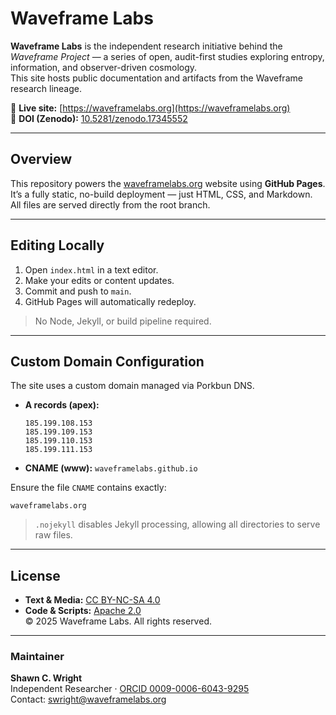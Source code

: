# Waveframe Labs

**Waveframe Labs** is the independent research initiative behind the *Waveframe Project* — a series of open, audit-first studies exploring entropy, information, and observer-driven cosmology.  
This site hosts public documentation and artifacts from the Waveframe research lineage.

🔗 **Live site:** [https://waveframelabs.org](https://waveframelabs.org)  
📄 **DOI (Zenodo):** [10.5281/zenodo.17345552](https://doi.org/10.5281/zenodo.17345552)

---

## Overview

This repository powers the [waveframelabs.org](https://waveframelabs.org) website using **GitHub Pages**.  
It’s a fully static, no-build deployment — just HTML, CSS, and Markdown.  
All files are served directly from the root branch.

---

## Editing Locally

1. Open `index.html` in a text editor.  
2. Make your edits or content updates.  
3. Commit and push to `main`.  
4. GitHub Pages will automatically redeploy.

> No Node, Jekyll, or build pipeline required.

---

## Custom Domain Configuration

The site uses a custom domain managed via Porkbun DNS.

- **A records (apex):**
  ```
  185.199.108.153
  185.199.109.153
  185.199.110.153
  185.199.111.153
  ```
- **CNAME (www):** `waveframelabs.github.io`

Ensure the file `CNAME` contains exactly:
```
waveframelabs.org
```

> `.nojekyll` disables Jekyll processing, allowing all directories to serve raw files.

---

## License

- **Text & Media:** [CC BY-NC-SA 4.0](LICENSE-NC.md)  
- **Code & Scripts:** [Apache 2.0](LICENSE)  
© 2025 Waveframe Labs. All rights reserved.

---

### Maintainer

**Shawn C. Wright**  
Independent Researcher · [ORCID 0009-0006-6043-9295](https://orcid.org/0009-0006-6043-9295)  
Contact: [swright@waveframelabs.org](mailto:swright@waveframelabs.org)
